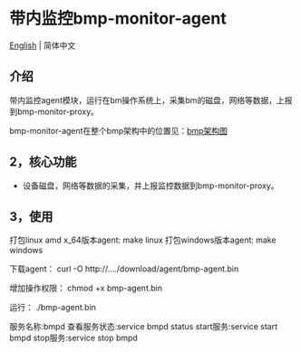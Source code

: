 # 带内监控bmp-monitor-agent

[English](README.md) | 简体中文

## 介绍

带内监控agent模块，运行在bm操作系统上，采集bm的磁盘，网络等数据，上报到bmp-monitor-proxy。

bmp-monitor-agent在整个bmp架构中的位置见：[bmp架构图](../bmp-scheduler/README.zh-CN.md)



## 2，核心功能

- 设备磁盘，网络等数据的采集，并上报监控数据到bmp-monitor-proxy。



## 3，使用

打包linux amd x_64版本agent:
make linux 
打包windows版本agent:
make windows

下载agent：
curl -O http://..../download/agent/bmp-agent.bin

增加操作权限：
chmod +x bmp-agent.bin 

运行：
./bmp-agent.bin 

服务名称:bmpd
查看服务状态:service bmpd status 
start服务:service start bmpd 
stop服务:service stop bmpd
